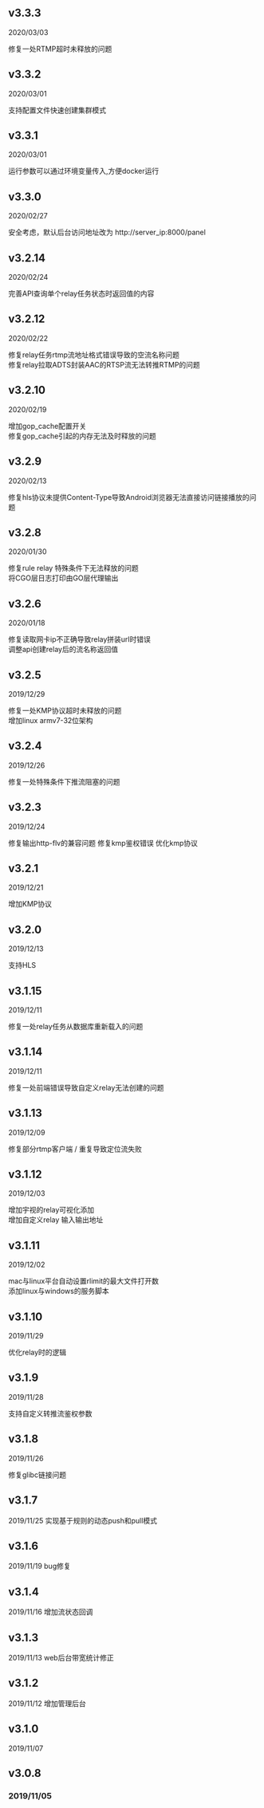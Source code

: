 ## v3.3.3
2020/03/03

修复一处RTMP超时未释放的问题

## v3.3.2
2020/03/01

支持配置文件快速创建集群模式

## v3.3.1
2020/03/01

运行参数可以通过环境变量传入,方便docker运行

## v3.3.0
2020/02/27

安全考虑，默认后台访问地址改为 http://server_ip:8000/panel

## v3.2.14
2020/02/24

完善API查询单个relay任务状态时返回值的内容

## v3.2.12
2020/02/22

修复relay任务rtmp流地址格式错误导致的空流名称问题  
修复relay拉取ADTS封装AAC的RTSP流无法转推RTMP的问题

## v3.2.10
2020/02/19

增加gop_cache配置开关  
修复gop_cache引起的内存无法及时释放的问题

## v3.2.9
2020/02/13

修复hls协议未提供Content-Type导致Android浏览器无法直接访问链接播放的问题

## v3.2.8
2020/01/30

修复rule relay 特殊条件下无法释放的问题  
将CGO层日志打印由GO层代理输出

## v3.2.6
2020/01/18

修复读取网卡ip不正确导致relay拼装url时错误  
调整api创建relay后的流名称返回值

## v3.2.5
2019/12/29

修复一处KMP协议超时未释放的问题  
增加linux armv7-32位架构

## v3.2.4
2019/12/26

修复一处特殊条件下推流阻塞的问题

## v3.2.3
2019/12/24

修复输出http-flv的兼容问题
修复kmp鉴权错误
优化kmp协议

## v3.2.1
2019/12/21

增加KMP协议

## v3.2.0
2019/12/13

支持HLS

## v3.1.15
2019/12/11

修复一处relay任务从数据库重新载入的问题

## v3.1.14
2019/12/11

修复一处前端错误导致自定义relay无法创建的问题

## v3.1.13
2019/12/09

修复部分rtmp客户端 / 重复导致定位流失败

## v3.1.12
2019/12/03

增加宇视的relay可视化添加  
增加自定义relay 输入输出地址

## v3.1.11
2019/12/02

mac与linux平台自动设置rlimit的最大文件打开数  
添加linux与windows的服务脚本

## v3.1.10 
2019/11/29 

优化relay时的逻辑

## v3.1.9 
2019/11/28 

支持自定义转推流鉴权参数

## v3.1.8 
2019/11/26 

修复glibc链接问题

## v3.1.7 
2019/11/25 
实现基于规则的动态push和pull模式

## v3.1.6 
2019/11/19
bug修复
## v3.1.4 
2019/11/16 
增加流状态回调

## v3.1.3 
2019/11/13 
web后台带宽统计修正

## v3.1.2 
2019/11/12 
增加管理后台

## v3.1.0 
2019/11/07

## v3.0.8 
### 2019/11/05
